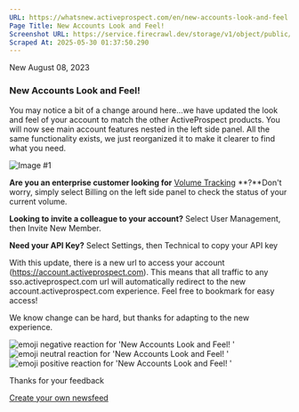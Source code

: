 ```yaml
---
URL: https://whatsnew.activeprospect.com/en/new-accounts-look-and-feel
Page Title: New Accounts Look and Feel! 
Screenshot URL: https://service.firecrawl.dev/storage/v1/object/public/media/screenshot-37887867-4be0-4fd0-8acb-6779b307fd21.png
Scraped At: 2025-05-30 01:37:50.290
---
```


New
August 08, 2023

### New Accounts Look and Feel!

You may notice a bit of a change around here...we have updated the look and feel of your account to match the other ActiveProspect products. You will now see main account features nested in the left side panel. All the same functionality exists, we just reorganized it to make it clearer to find what you need.

![Image #1](https://app.getbeamer.com/pictures?id=329795-77-977-977-977-9YO-_ve-_ve-_vRTvv73vv73vv71l77-9GO-_ve-_vTvvv73vv70eNe-_vRDvv70yahsv77-9XSI.&v=4)

**Are you an enterprise customer looking for** [Volume Tracking](https://community.activeprospect.com/posts/4870822-volume-tracking) **?**Don't worry, simply select Billing on the left side panel to check the status of your current volume.

**Looking to invite a colleague to your account?**
Select User Management, then Invite New Member.

**Need your API Key?**
Select Settings, then Technical to copy your API key

With this update, there is a new url to access your account (https://account.activeprospect.com). This means that all traffic to any sso.activeprospect.com url will automatically redirect to the new account.activeprospect.com experience.
Feel free to bookmark for easy access!

We know change can be hard, but thanks for adapting to the new experience.

![emoji negative reaction for 'New Accounts Look and Feel! '](https://app.getbeamer.com/images/emojiNeg.svg)![emoji neutral reaction for 'New Accounts Look and Feel! '](https://app.getbeamer.com/images/emojiNeut.svg)![emoji positive reaction for 'New Accounts Look and Feel! '](https://app.getbeamer.com/images/emojiPos.svg)

Thanks for your feedback

[Create your own newsfeed](https://www.getbeamer.com/?ref=watermark_MErKJCnu12412_public&company=ActiveProspect&watermarkRef=create&utm_term=MErKJCnu12412&utm_content=ActiveProspect&utm_source=standalone&utm_medium=footer&utm_campaign=create)
